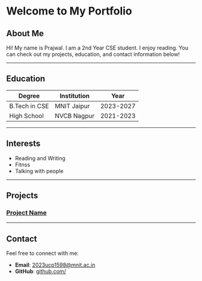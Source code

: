 # Welcome to My Portfolio

## About Me
Hi! My name is Prajwal. I am a 2nd Year CSE student. I enjoy reading.
You can check out my projects, education, and contact information below!

---

## Education
| Degree        | Institution         | Year       |
|---------------|---------------------|------------|
| B.Tech in CSE  | MNIT Jaipur      | 2023-2027  |
| High School   | NVCB Nagpur     | 2021-2023  |

---

## Interests
- Reading and Writing
- Fitnss
- Talking with people

---

## Projects
### [Project Name](https://github.com/ucp1598/assgn4)

---

## Contact
Feel free to connect with me:
- **Email**: [2023ucp1598@mnit.ac.in](mailto:2023ucp1598@mnit.ac.in)
- **GitHub**: [github.com/<ucp1598>](https://github.com/<ucp1598>)
